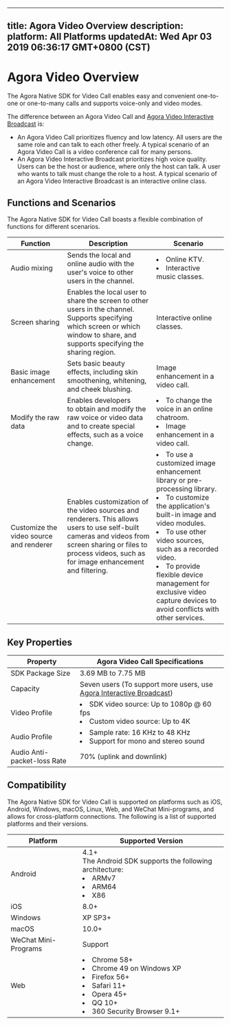 
---
title: Agora Video Overview
description: 
platform: All Platforms
updatedAt: Wed Apr 03 2019 06:36:17 GMT+0800 (CST)
---
# Agora Video Overview
The Agora Native SDK for Video Call enables easy and convenient one-to-one or one-to-many calls and supports voice-only and video modes.

The difference between an Agora Video Call and [Agora Video Interactive Broadcast](https://docs.agora.io/en/Interactive%20Broadcast/product_live?platform=All%20Platforms) is: 
* An Agora Video Call prioritizes fluency and low latency. All users are the same role and can talk to each other freely. A typical scenario of an Agora Video Call is a video conference call for many persons. 
* An Agora Video Interactive Broadcast prioritizes high voice quality. Users can be the host or audience, where only the host can talk. A user who wants to talk must change the role to a host. A typical scenario of an Agora Video Interactive Broadcast is an interactive online class.

## Functions and Scenarios

The Agora Native SDK for Video Call boasts a flexible combination of functions for different scenarios.

| Function                              | Description                                                  | Scenario                                                     |
| ----------------- | ------------------------------------------------------------ | --------------------------------------- |
| Audio mixing          | Sends the local and online audio with the user's voice to other users in the channel. | <li>Online KTV. <li>Interactive music classes. |
| Screen sharing             | Enables the local user to share the screen to other users in the channel. Supports specifying which screen or which window to share, and supports specifying the sharing region.            | Interactive online classes.     |
| Basic image enhancement     | Sets basic beauty effects, including skin smoothening, whitening, and cheek blushing. | Image enhancement in a video call.    |
| Modify the raw data   | Enables developers to obtain and modify the raw voice or video data and to create special effects, such as a voice change. | <li>To change the voice in an online chatroom. <li>Image enhancement in a video call.                  |
| Customize the video source and renderer | Enables customization of the video sources and renderers. This allows users to use self-built cameras and videos from screen sharing or files to process videos, such as for image enhancement and filtering. | <li>To use a customized image enhancement library or pre-processing library.<li>To customize the application's built-in image and video modules.<li>To use other video sources, such as a recorded video.<li>To provide flexible device management for exclusive video capture devices to avoid conflicts with other services. |

## Key Properties

| Property                                          | Agora Video Call Specifications                          |
| ------------ | ------------------------------------------------------------ |
| SDK Package Size                                  | 3.69 MB to 7.75 MB                                              |
| Capacity     | Seven users (To support more users, use [Agora Interactive Broadcast](https://docs.agora.io/en/Interactive%20Broadcast/product_live?platform=All%20Platforms)) |
| Video Profile                                     | <li>SDK video source: Up to 1080p @ 60 fps<li>Custom video source: Up to 4K |
| Audio Profile                                     | <li>Sample rate: 16 KHz to 48 KHz<li>Support for mono and stereo sound |
| Audio Anti-packet-loss Rate                       | 70% (uplink and downlink)                               |

## Compatibility

The Agora Native SDK for Video Call is supported on platforms such as iOS, Android, Windows, macOS, Linux, Web, and WeChat Mini-programs, and allows for cross-platform connections. The following is a list of supported platforms and their versions.

| Platform             | Supported Version                                            |
| -------------------- | ------------------------------------------------------------ |
| Android              | 4.1+<br>The Android SDK supports the following architecture:<li>ARMv7<li>ARM64<li>X86 |
| iOS                  | 8.0+                                                         |
| Windows              | XP SP3+                                                      |
| macOS                | 10.0+                                                        |
| WeChat Mini-Programs | Support                                                      |
| Web                  | <li>Chrome 58+<li>Chrome 49 on Windows XP<li>Firefox 56+<li>Safari 11+<li>Opera 45+<li>QQ 10+<li>360 Security Browser 9.1+ |
